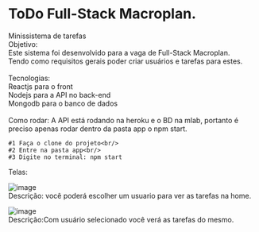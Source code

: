 # ToDo Full-Stack Macroplan. 


Minissistema de tarefas <br/>
Objetivo:<br/>
	Este sistema foi desenvolvido para a vaga de Full-Stack Macroplan. <br/>Tendo como requisitos gerais poder criar usuários e tarefas para estes. <br/><br/>
Tecnologias: <br/>
	Reactjs para o front<br/>
	Nodejs para a API no back-end <br/>
	Mongodb para o banco de dados<br/>
<br/>
Como rodar:
	A API está rodando na heroku e o BD na mlab, portanto é preciso apenas rodar dentro da pasta app o npm start. <br/>

	#1 Faça o clone do projeto<br/>
	#2 Entre na pasta app<br/>
	#3 Digite no terminal: npm start 
	
Telas:<br/>


![image](https://user-images.githubusercontent.com/78454799/169563000-655c1a7b-f0f0-405e-b8c9-034e9bab4992.png)<br/>
Descrição: você poderá escolher um usuario para ver as tarefas na home.

![image](https://user-images.githubusercontent.com/78454799/169563462-427a73a4-a0e6-42ce-92a6-69d3f80c4c5b.png)<br/>
Descrição:Com usuário selecionado você verá as tarefas do mesmo. 



